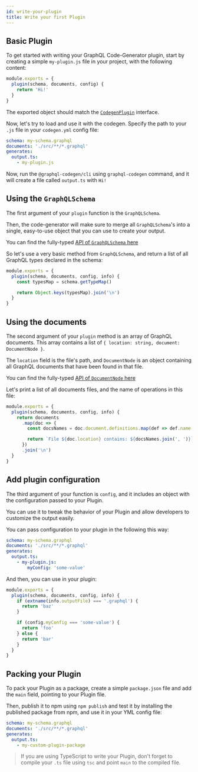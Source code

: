 ```yaml
---
id: write-your-plugin
title: Write your first Plugin
---
```


## Basic Plugin

To get started with writing your GraphQL Code-Generator plugin, start by creating a simple `my-plugin.js` file in your project, with the following content:

```js
module.exports = {
  plugin(schema, documents, config) {
    return 'Hi!'
  }
}
```

The exported object should match the [`CodegenPlugin`](https://github.com/dotansimha/graphql-code-generator/blob/e3af1dbc80a998444a1d1b353f127f297c6a09d0/packages/utils/plugins-helpers/src/types.ts#L552) interface.

Now, let's try to load and use it with the codegen. Specify the path to your `.js` file in your `codegen.yml` config file:

```yml
schema: my-schema.graphql
documents: './src/**/*.graphql'
generates:
  output.ts:
    - my-plugin.js
```

Now, run the `@graphql-codegen/cli` using `graphql-codegen` command, and it will create a file called `output.ts` with `Hi!`

## Using the `GraphQLSchema`

The first argument of your `plugin` function is the `GraphQLSchema`.

Then, the code-generator will make sure to merge all `GraphQLSchema`'s into a single, easy-to-use object that you can use to create your output.

You can find the fully-typed [API of `GraphQLSchema` here](https://github.com/graphql/graphql-js/blob/2df59f18dd3f3c415eaba57d744131a674079ddf/src/type/schema.ts#L129)

So let's use a very basic method from `GraphQLSchema`, and return a list of all GraphQL types declared in the schema:

```js
module.exports = {
  plugin(schema, documents, config, info) {
    const typesMap = schema.getTypeMap()

    return Object.keys(typesMap).join('\n')
  }
}
```

## Using the documents

The second argument of your `plugin` method is an array of GraphQL documents. This array contains a list of `{ location: string, document: DocumentNode }`.

The `location` field is the file's path, and `DocumentNode` is an object containing all GraphQL documents that have been found in that file.

You can find the fully-typed [API of `DocumentNode` here](https://github.com/graphql/graphql-js/blob/main/src/language/ast.ts#L249-L253)

Let's print a list of all documents files, and the name of operations in this file:

```js
module.exports = {
  plugin(schema, documents, config, info) {
    return documents
      .map(doc => {
        const docsNames = doc.document.definitions.map(def => def.name.value)

        return `File ${doc.location} contains: ${docsNames.join(', ')}`
      })
      .join('\n')
  }
}
```

## Add plugin configuration

The third argument of your function is `config`, and it includes an object with the configuration passed to your Plugin.

You can use it to tweak the behavior of your Plugin and allow developers to customize the output easily.

You can pass configuration to your plugin in the following this way:

```yml
schema: my-schema.graphql
documents: './src/**/*.graphql'
generates:
  output.ts:
    - my-plugin.js:
        myConfig: 'some-value'
```

And then, you can use in your plugin:

```js
module.exports = {
  plugin(schema, documents, config, info) {
    if (extname(info.outputFile) === '.graphql') {
      return 'baz'
    }

    if (config.myConfig === 'some-value') {
      return 'foo'
    } else {
      return 'bar'
    }
  }
}
```

## Packing your Plugin

To pack your Plugin as a package, create a simple `package.json` file and add the `main` field, pointing to your Plugin file.

Then, publish it to npm using `npm publish` and test it by installing the published package from npm, and use it in your YML config file:

```yml
schema: my-schema.graphql
documents: './src/**/*.graphql'
generates:
  output.ts:
    - my-custom-plugin-package
```

> If you are using TypeScript to write your Plugin, don't forget to compile your `.ts` file using `tsc` and point `main` to the compiled file.
